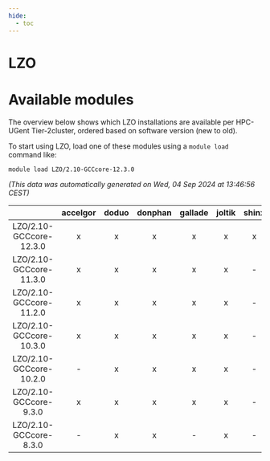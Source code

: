 ```yaml
---
hide:
  - toc
---
```


LZO
===

# Available modules


The overview below shows which LZO installations are available per HPC-UGent Tier-2cluster, ordered based on software version (new to old).

To start using LZO, load one of these modules using a `module load` command like:

```shell
module load LZO/2.10-GCCcore-12.3.0
```

*(This data was automatically generated on Wed, 04 Sep 2024 at 13:46:56 CEST)*  

| |accelgor|doduo|donphan|gallade|joltik|shinx|skitty|
| :---: | :---: | :---: | :---: | :---: | :---: | :---: | :---: |
|LZO/2.10-GCCcore-12.3.0|x|x|x|x|x|x|x|
|LZO/2.10-GCCcore-11.3.0|x|x|x|x|x|-|x|
|LZO/2.10-GCCcore-11.2.0|x|x|x|x|x|-|x|
|LZO/2.10-GCCcore-10.3.0|x|x|x|x|x|-|x|
|LZO/2.10-GCCcore-10.2.0|-|x|x|x|x|-|x|
|LZO/2.10-GCCcore-9.3.0|x|x|x|x|x|-|x|
|LZO/2.10-GCCcore-8.3.0|-|x|x|-|x|-|x|
